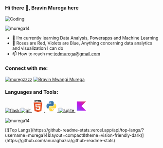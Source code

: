 ### Hi there 👋, Bravin Murega here

<img align="center" alt="Coding" width="400" src="https://camo.githubusercontent.com/c1dcb74cc1c1835b1d716f5051499a2814c683c806b15f04b0eba492863703e9/68747470733a2f2f63646e2e6472696262626c652e636f6d2f75736572732f3733303730332f73637265656e73686f74732f363538313234332f6176656e746f2e676966">

<p align="left"> <img src="https://komarev.com/ghpvc/?username=murega14&label=Profile%20views&color=0e75b6&style=flat" alt="murega14" /> </p>

- 🌱 I’m currently learning Data Analysis, Powerapps and Machine Learning
- 💬 Roses are Red, Violets are Blue, Anything concerning data analytics and visualization I can do
- 📫 How to reach me:tedmurega@gmail.com

<h3 align="left">Connect with me:</h3>
<p align="left">
  <a href="https://twitter.com/muregzzzz" target="blank"><img align="center" src="https://raw.githubusercontent.com/rahuldkjain/github-profile-readme-generator/master/src/images/icons/Social/twitter.svg" alt="muregzzzz" height="30" width="40" /></a>
  <a href="https://www.linkedin.com/in/bravin-mwangi-murega-48955a25a" target="blank"><img align="center" src="https://raw.githubusercontent.com/rahuldkjain/github-profile-readme-generator/master/src/images/icons/Social/linked-in-alt.svg" alt="Bravin Mwangi Murega" height="30" width="40" /></a>

<h3 align="left">Languages and Tools:</h3>
<p align="left">
  <a href="https://flask.palletsprojects.com/" target="_blank" rel="noreferrer">
    <img src="https://www.vectorlogo.zone/logos/pocoo_flask/pocoo_flask-icon.svg" alt="flask" width="40" height="40"/>
  </a>
  <a href="https://git-scm.com/" target="_blank" rel="noreferrer">
    <img src="https://www.vectorlogo.zone/logos/git-scm/git-scm-icon.svg" alt="git" width="40" height="40"/>
  </a>
  <a href="https://www.w3.org/html/" target="_blank" rel="noreferrer">
    <img src="https://raw.githubusercontent.com/devicons/devicon/master/icons/html5/html5-original-wordmark.svg" alt="html5" width="40" height="40"/>
  </a>
  <a href="https://www.python.org" target="_blank" rel="noreferrer">
    <img src="https://raw.githubusercontent.com/devicons/devicon/master/icons/python/python-original.svg" alt="python" width="40" height="40"/>
  </a>
  <a href="https://www.sqlite.org/" target="_blank" rel="noreferrer">
    <img src="https://www.vectorlogo.zone/logos/sqlite/sqlite-icon.svg" alt="sqlite" width="40" height="40"/>
  </a>
  <a href="https://kotlinlang.org/" target="_blank" rel="noreferrer">
    <img src="https://raw.githubusercontent.com/devicons/devicon/master/icons/kotlin/kotlin-original.svg" alt="kotlin" width="40" height="40"/>
  </a>
      </p>

<p><img align="center" src="https://github-readme-streak-stats.herokuapp.com/?user=murega14&" alt="murega14" /></p>
<p>[![Top Langs](https://github-readme-stats.vercel.app/api/top-langs/?username=murega14&layout=compact&theme=vision-friendly-dark)](https://github.com/anuraghazra/github-readme-stats)</p>

